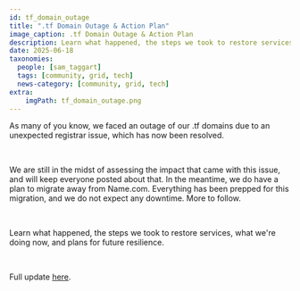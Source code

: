 ```yaml
---
id: tf_domain_outage
title: ".tf Domain Outage & Action Plan"
image_caption: .tf Domain Outage & Action Plan
description: Learn what happened, the steps we took to restore services, what we're doing now, and plans for future resilience.
date: 2025-06-18
taxonomies:
  people: [sam_taggart]
  tags: [community, grid, tech]
  news-category: [community, grid, tech]
extra:
    imgPath: tf_domain_outage.png
---
```


As many of you know, we faced an outage of our .tf domains due to an unexpected registrar issue, which has now been resolved.

<br/>

We are still in the midst of assessing the impact that came with this issue, and will keep everyone posted about that. In the meantime, we do have a plan to migrate away from Name.com. Everything has been prepped for this migration, and we do not expect any downtime. More to follow.

<br/>

Learn what happened, the steps we took to restore services, what we're doing now, and plans for future resilience.

<br/>

Full update [here](https://forum.threefold.io/t/tf-domain-outage-action-plan/4607).